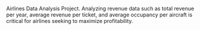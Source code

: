 Airlines Data Analysis Project.
Analyzing revenue data such as total revenue per year, average revenue per ticket, and average occupancy per aircraft is critical for airlines seeking to maximize profitability.
